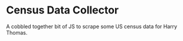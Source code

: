 # Census Data Collector

A cobbled together bit of JS to scrape some US census data for Harry Thomas.